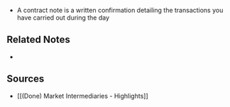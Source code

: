 - A contract note is a written confirmation detailing the transactions you have carried out during the day

## Related Notes
- 

## Sources
- [[(Done) Market Intermediaries - Highlights]]